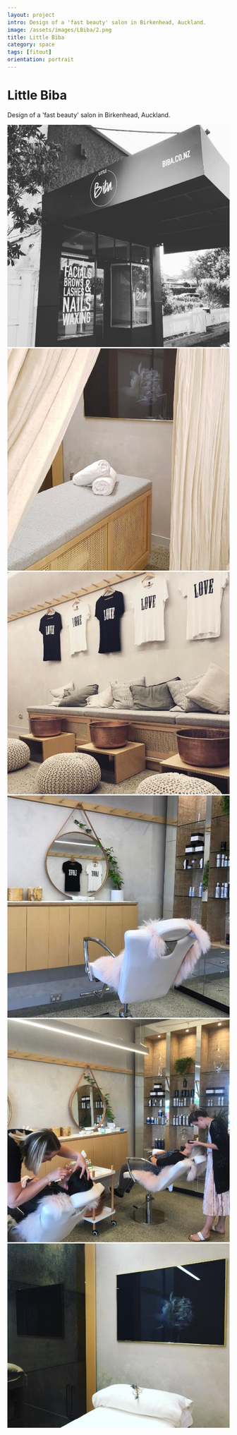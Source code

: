 ```yaml
---
layout: project
intro: Design of a 'fast beauty' salon in Birkenhead, Auckland. 
image: /assets/images/LBiba/2.png
title: Little Biba
category: space
tags: [fitout]
orientation: portrait
---
```


# Little Biba

Design of a 'fast beauty' salon in Birkenhead, Auckland. 

<div class="image col_2">
<img src="/assets/images/LBiba/1.png"/>
</div>
<div class="image col_2">
	<img src="/assets/images/LBiba/2.png"/>
</div>
<div class="image">
	<img src="/assets/images/LBiba/3.png"/>
</div>
<div class="image col_2">
	<img src="/assets/images/LBiba/5.png"/>
</div>
<div class="image">
	<img src="/assets/images/LBiba/6.png"/>
</div>
<div class="image">
	<img src="/assets/images/LBiba/7.png"/>
</div>


